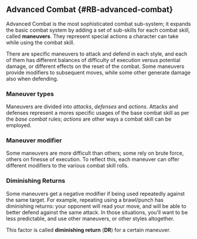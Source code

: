 ## Advanced Combat {#RB-advanced-combat}

Advanced Combat is the most sophisticated combat sub-system; it expands the
basic combat system by adding a set of sub-skills for each combat skill,
called **maneuvers**. They represent special actions a character can take while using
the combat skill.

There are specific maneuvers to attack and defend in each style, and each of
them has different balances of difficulty of execution versus potential damage,
or different effects on the reset of the combat. Some maneuvers provide
modifiers to subsequent moves, while some other generate damage also
when defending.

### Maneuver types

Maneuvers are divided into _attacks_, _defenses_ and _actions_. Attacks and
defenses represent a mores specific usages of the base combat skill as
per the _base combat_ rules; _actions_ are
other ways a combat skill can be employed.

### Maneuver modifier

Some maneuvers are more difficult than others; some rely on brute force, others
on finesse of execution. To reflect this, each maneuver can offer different
modifiers to the various combat skill rolls.

### Diminishing Returns

Some maneuvers get a negative modifier if being used repeatedly against the same
target. For example, repeating using a brawl/punch has diminishing returns: your
opponent will read your move, and will be able to better defend against the same
attack. In those situations, you’ll want to be less predictable, and use other
maneuvers, or other styles altogether.

This factor is called __diminishing return__ (**DR**) for a certain maneuver.
